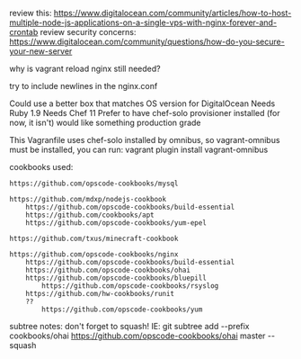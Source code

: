review this: https://www.digitalocean.com/community/articles/how-to-host-multiple-node-js-applications-on-a-single-vps-with-nginx-forever-and-crontab
review security concerns: https://www.digitalocean.com/community/questions/how-do-you-secure-your-new-server



why is vagrant reload nginx still needed?


try to include newlines in the nginx.conf


Could use a better box
  that matches OS version for DigitalOcean
  Needs Ruby 1.9
  Needs Chef 11
  Prefer to have chef-solo provisioner installed (for now, it isn't)
  would like something production grade


This Vagranfile uses chef-solo installed by omnibus, so vagrant-omnibus must be installed, you can run: 
	vagrant plugin install vagrant-omnibus


cookbooks used:

	https://github.com/opscode-cookbooks/mysql

	https://github.com/mdxp/nodejs-cookbook
		https://github.com/opscode-cookbooks/build-essential
		https://github.com/cookbooks/apt
		https://github.com/opscode-cookbooks/yum-epel

	https://github.com/txus/minecraft-cookbook

	https://github.com/opscode-cookbooks/nginx
		https://github.com/opscode-cookbooks/build-essential
		https://github.com/opscode-cookbooks/ohai
		https://github.com/opscode-cookbooks/bluepill		
			https://github.com/opscode-cookbooks/rsyslog
		https://github.com/hw-cookbooks/runit
		??
			https://github.com/opscode-cookbooks/yum


subtree notes: don't forget to squash!  IE:
    git subtree add --prefix cookbooks/ohai https://github.com/opscode-cookbooks/ohai master --squash		